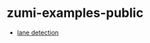# zumi-examples-public

- [lane detection](https://github.com/KimHeekon/zumi-examples-public/lane_detection)
